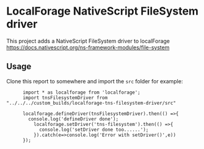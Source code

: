 # LocalForage NativeScript FileSystem driver


This project adds a NativeScript FileSystem driver to localForage
https://docs.nativescript.org/ns-framework-modules/file-system
## Usage
Clone this report to somewhere and import the `src` folder for example:

```
      import * as localforage from 'localforage';
      import tnsFilesystemDriver from "../../../custom_builds/localforage-tns-filesystem-driver/src"
      
      localforage.defineDriver(tnsFilesystemDriver).then(() =>{
        console.log('defineDriver done');
          localforage.setDriver('tns-filesystem').then(() =>{
            console.log('setDriver done too......');
          }).catch(e=>console.log('Error with setDriver()',e))
      });
```
